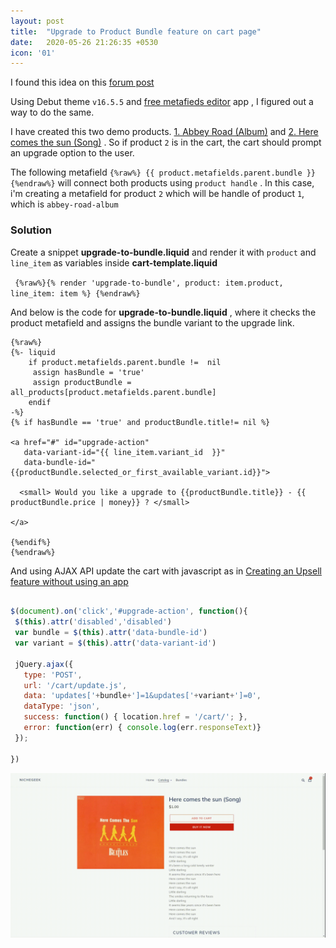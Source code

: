 ```yaml
---
layout: post
title:  "Upgrade to Product Bundle feature on cart page"
date:   2020-05-26 21:26:35 +0530
icon: '01'
---
```


I found this idea on this [forum post](https://community.shopify.com/c/Shopify-Apps/Replace-a-product-in-the-cart-with-another/m-p/751439#M23512)

Using Debut theme `v16.5.5` and [free metafieds editor](https://apps.shopify.com/metafields-editor-2) app , I figured out a way to do the same.

I have created this two demo products. [1. Abbey Road (Album)](https://nichegeek.myshopify.com/products/abbey-road-album) and [2. Here comes the sun (Song)](https://nichegeek.myshopify.com/products/here-comes-the-sun-song) . So if product `2` is in the cart, the cart should prompt an upgrade option to the user.

The following metafield   ```{%raw%} {{ product.metafields.parent.bundle }} {%endraw%}``` will connect both products using `product handle` . In this case, i'm creating a metafield for product `2` which will be handle of product `1`, which is `abbey-road-album`

### Solution
 Create a snippet **upgrade-to-bundle.liquid**  and render it with `product` and `line_item` as variables
  inside **cart-template.liquid**


```  {%raw%}{% render 'upgrade-to-bundle', product: item.product, line_item: item %} {%endraw%} ```

And below is the code for **upgrade-to-bundle.liquid** , where it checks the product metafield and assigns the bundle variant to the upgrade link.

``` liquid
{%raw%}
{%- liquid
 	if product.metafields.parent.bundle !=  nil
	 assign hasBundle = 'true'
	 assign productBundle = all_products[product.metafields.parent.bundle]
	endif
-%}
{% if hasBundle == 'true' and productBundle.title!= nil %}

<a href="#" id="upgrade-action" 
   data-variant-id="{{ line_item.variant_id  }}" 
   data-bundle-id="{{productBundle.selected_or_first_available_variant.id}}">

  <small> Would you like a upgrade to {{productBundle.title}} - {{ productBundle.price | money}} ? </small>
  
</a>

{%endif%}
{%endraw%}
```

And using AJAX API update the cart with javascript as in [Creating an Upsell feature without using an app](https://ecommercestudio.in/debut-theme/2020/05/20/debut-theme-upsell-product-cart.html)

 ``` javascript

$(document).on('click','#upgrade-action', function(){
  $(this).attr('disabled','disabled')
  var bundle = $(this).attr('data-bundle-id')
  var variant = $(this).attr('data-variant-id')
 
  jQuery.ajax({
    type: 'POST',
    url: '/cart/update.js', 
    data: 'updates['+bundle+']=1&updates['+variant+']=0', 
    dataType: 'json',
    success: function() { location.href = '/cart/'; },
    error: function(err) { console.log(err.responseText)}
  });

})


```
![working demo](/images/posts/upgrade-to-product-bundle.gif)
